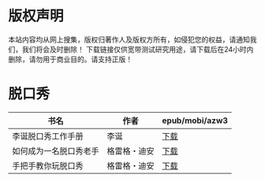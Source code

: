 # 版权声明

本站内容均从网上搜集，版权归著作人及版权方所有，如侵犯您的权益，请通知我们，我们将会及时删除！ 下载链接仅供宽带测试研究用途，请下载后在24小时内删除，请勿用于商业目的。请支持正版！

# 脱口秀

| 书名 | 作者 | epub/mobi/azw3 |
| --- | --- | --- |
| 李诞脱口秀工作手册 | 李诞 | [下载](https://url89.ctfile.com/f/31084289-1375505839-67294e?p=8866) |
| 如何成为一名脱口秀老手 | 格雷格・迪安 | [下载](https://url89.ctfile.com/f/31084289-1356985621-257d5f?p=8866) |
| 手把手教你玩脱口秀 | 格雷格・迪安 | [下载](https://url89.ctfile.com/f/31084289-1357017172-eb3c87?p=8866) |

